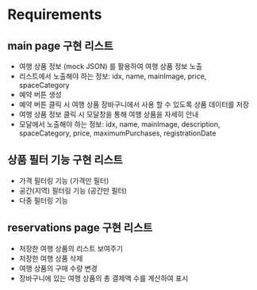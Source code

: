 # Requirements
## main page 구현 리스트
- 여행 상품 정보 (mock JSON) 를 활용하여 여행 상품 정보 노출
- 리스트에서 노출해야 하는 정보: idx, name, mainImage, price, spaceCategory
- 예약 버튼 생성
- 예약 버튼 클릭 시 여행 상품 장바구니에서 사용 할 수 있도록 상품 데이터를 저장
- 여행 상품 정보 클릭 시 모달창을 통해 여행 상품을 자세히 안내
- 모달에서 노출해야 하는 정보: idx, name, mainImage, description, spaceCategory, price, maximumPurchases, registrationDate

## 상품 필터 기능 구현 리스트
- 가격 필터링 기능 (가격만 필터)
- 공간(지역) 필터링 기능 (공간만 필터)
- 다중 필터링 기능


## reservations page 구현 리스트
- 저장한 여행 상품의 리스트 보여주기
- 저장한 여행 상품 삭제
- 여행 상품의 구매 수량 변경
- 장바구니에 있는 여행 상품의 총 결제액 수를 계산하여 표시